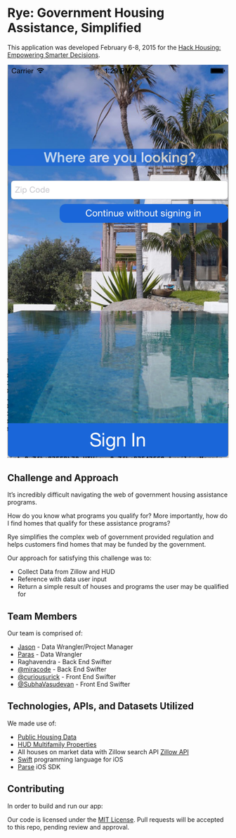 # Rye: Government Housing Assistance, Simplified

This application was developed February 6-8, 2015 for the [Hack Housing: Empowering Smarter Decisions](http://www.zillow.com/wikipages/Hack-Housing-Empowering-Smarter-Decisions-Contest/).

![Isn't our app beautiful?!](screenshot.jpg)

## Challenge and Approach

It’s incredibly difficult navigating the web of government housing assistance programs. 

How do you know what programs you qualify for? More importantly, how do I find homes that qualify for these assistance programs?

Rye simplifies the complex web of government provided regulation and helps customers find homes that may be funded by the government.

Our approach for satisfying this challenge was to:

- Collect Data from Zillow and HUD
- Reference with data user input
- Return a simple result of houses and programs the user may be qualified for


## Team Members

Our team is comprised of:
- [Jason](http://www.jasonkwock.com) - Data Wrangler/Project Manager
- [Paras](http://www.parasdoshi.com/) - Data Wrangler
- Raghavendra - Back End Swifter
- [@miracode](http://github.com/miracode) - Back End Swifter
- [@curiousurick](http://github.com/curiousurick) - Front End Swifter
- [@SubhaVasudevan](http://github.com/SubhaVasudevan) - Front End Swifter


## Technologies, APIs, and Datasets Utilized

We made use of:

- [Public Housing Data](http://zillowhack.hud.opendata.arcgis.com/datasets/2a462f6b548e4ab8bfd9b2523a3db4e2_0)
- [HUD Multifamily Properties](http://zillowhack.hud.opendata.arcgis.com/datasets/c55eb46fbc3b472cabd0c2a41f805261_0)
- All houses on market data with Zillow search API [Zillow API](http://www.zillow.com/howto/api/GetSearchResults.htm)
- [Swift](https://developer.apple.com/swift/) programming language for iOS
- [Parse](https://parse.com/) iOS SDK

## Contributing

In order to build and run our app:


Our code is licensed under the [MIT License](LICENSE.md). Pull requests will be accepted to this repo, pending review and approval.
